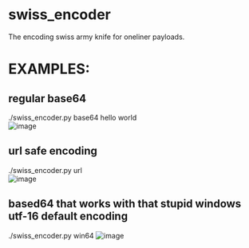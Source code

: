 # swiss_encoder
The encoding swiss army knife for oneliner payloads.


# EXAMPLES:

## regular base64 
./swiss_encoder.py base64 hello world              
![image](https://github.com/belly-cyber/swiss_encoder/assets/67766715/f0b51822-3231-43ec-b18c-99f94edaca8d)



## url safe encoding 

./swiss_encoder.py url       
![image](https://github.com/belly-cyber/swiss_encoder/assets/67766715/629a0d39-71d0-49d8-a68d-34d60d98706a)


## based64 that works with that stupid windows utf-16 default encoding
./swiss_encoder.py win64 
![image](https://github.com/belly-cyber/swiss_encoder/assets/67766715/fd5f81f9-9e37-454c-aefe-d7844775f191)
